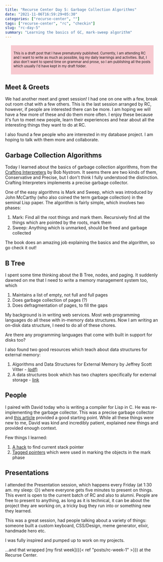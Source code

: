 ```yaml
---
title: "Recurse Center Day 5: Garbage Collection Algorithms"
date: "2021-11-06T16:59:29+05:30"
categories: ["recurse-center", ""]
tags: ["recurse-center", "rc", "checkin"]
slug: "rc-day-5"
summary: "Learning the basics of GC, mark-sweep algorithm"
---
```


<div style="font-size: 0.7rem; margin: 1.2rem; padding: 0.5rem; background: #f7c9d0;"><p>This is a draft post that I have prematurely published. Currently, I am attending RC and I want to write as much as possible, log my daily learnings and activities. But, I also don't want to spend time on grammar and prose, so I am publishing all the posts which usually I'd have kept in my draft folder.</p></div>

## Meet & Greets

We had another meet and greet session! I had one on one with a few, break out room chat with a few others. This is the last session arranged by RC, however, if people are interested there can be more. I am hoping we will have a few more of these and do them more often. I enjoy these because it's fun to meet new people, learn their experiences and hear about all the interesting things they want to do at RC.

I also found a few people who are interested in my database project. I am hoping to talk with them more and collaborate.

## Garbage Collection Algorithms

Today I learned about the basics of garbage collection algorithms, from the [Crafting Interpreters](https://www.craftinginterpreters.com/garbage-collection.html) by Bob Nystrom. It seems there are two kinds of them, Conservative and Precise, but I don't think I fully understood the distinction. Crafting Interpreters implements a precise garbage collector.

One of the easy algorithms is Mark and Sweep, which was introduced by John McCarthy (who also coined the term garbage collection) in the seminal Lisp paper. The algorithm is fairly simple, which involves two phases:

1. Mark: Find all the root things and mark them. Recursively find all the things which are pointed by the roots, mark them
1. Sweep: Anything which is unmarked, should be freed and garbage collected

The book does an amazing job explaining the basics and the algorithm, so go check it out!

## B Tree

I spent some time thinking about the B Tree, nodes, and paging. It suddenly dawned on me that I need to write a memory management system too, which

1. Maintains a list of empty, not full and full pages
2. Does garbage collection of pages (?)
3. Does defragmentation of pages, to fill the gaps 

My background is in writing web services. Most web programming languages do all these with in-memory data structures. Now I am writing an on-disk data structure, I need to do all of these chores.

Are there any programming languages that come with built in support for disks too?

I also found two good resources which teach about data structures for external memory:

1. Algorithms and Data Structures for External Memory by Jeffrey Scott Vitter - [(pdf)](https://www.ittc.ku.edu/~jsv/Papers/Vit.IO_book.pdf)
1. A data structures book which has two chapters specifically for external storage - [link](http://orion.lcg.ufrj.br/Dr.Dobbs/books/book9/toc.htm)


## People

I paired with David today who is writing a compiler for Lisp in C. He was re-implementing the garbage collector. This was a precise garbage collector and [this article](https://maplant.com/gc.html) provided a good starting point. While all these things were new to me, David was kind and incredibly patient, explained new things and provided enough context.

Few things I learned:
1. [A hack](https://stackoverflow.com/a/39719156) to find current stack pointer
2. [Tagged pointers](https://en.wikipedia.org/wiki/Tagged_pointer) which were used in marking the objects in the mark phase

## Presentations

I attended the Presentation session, which happens every Friday (at 1:30 am. my sleep: 😐) where everyone gets five minutes to present on things. This event is open to the current batch of RC and also to alumni. People are free to present to anything, as long as it is technical, it can be about the project they are working on, a tricky bug they run into or something new they learned.

This was a great session, had people talking about a variety of things: someone built a custom keyboard, CSS/Design, meme generator, elixir, handmade hero etc. 

I was fully inspired and pumped up to work on my projects.

...and that wrapped [my first week]({{< ref "posts/rc-week-1" >}}) at the Recurse Center.